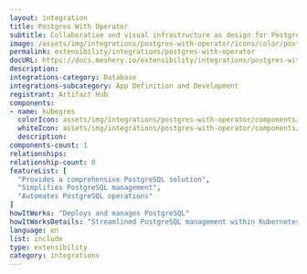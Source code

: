 ```yaml
---
layout: integration
title: Postgres With Operator
subtitle: Collaborative and visual infrastructure as design for Postgres With Operator
image: /assets/img/integrations/postgres-with-operator/icons/color/postgres-with-operator-color.svg
permalink: extensibility/integrations/postgres-with-operator
docURL: https://docs.meshery.io/extensibility/integrations/postgres-with-operator
description: 
integrations-category: Database
integrations-subcategory: App Definition and Development
registrant: Artifact Hub
components: 
- name: kubegres
  colorIcon: assets/img/integrations/postgres-with-operator/components/kubegres/icons/color/kubegres-color.svg
  whiteIcon: assets/img/integrations/postgres-with-operator/components/kubegres/icons/white/kubegres-white.svg
  description: 
components-count: 1
relationships: 
relationship-count: 0
featureList: [
  "Provides a comprehensive PostgreSQL solution",
  "Simplifies PostgreSQL management",
  "Automates PostgreSQL operations"
]
howItWorks: "Deploys and manages PostgreSQL"
howItWorksDetails: "Streamlined PostgreSQL management within Kubernetes"
language: en
list: include
type: extensibility
category: integrations
---
```

